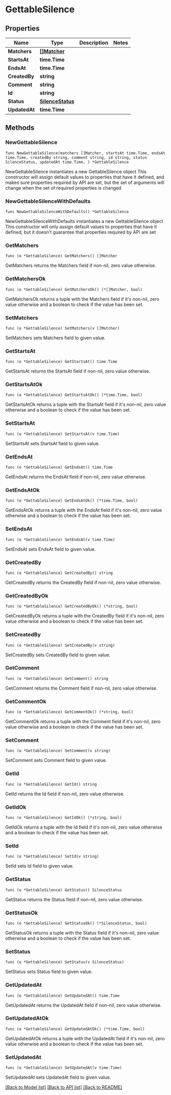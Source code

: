 # GettableSilence

## Properties

Name | Type | Description | Notes
------------ | ------------- | ------------- | -------------
**Matchers** | [**[]Matcher**](Matcher.md) |  | 
**StartsAt** | **time.Time** |  | 
**EndsAt** | **time.Time** |  | 
**CreatedBy** | **string** |  | 
**Comment** | **string** |  | 
**Id** | **string** |  | 
**Status** | [**SilenceStatus**](SilenceStatus.md) |  | 
**UpdatedAt** | **time.Time** |  | 

## Methods

### NewGettableSilence

`func NewGettableSilence(matchers []Matcher, startsAt time.Time, endsAt time.Time, createdBy string, comment string, id string, status SilenceStatus, updatedAt time.Time, ) *GettableSilence`

NewGettableSilence instantiates a new GettableSilence object
This constructor will assign default values to properties that have it defined,
and makes sure properties required by API are set, but the set of arguments
will change when the set of required properties is changed

### NewGettableSilenceWithDefaults

`func NewGettableSilenceWithDefaults() *GettableSilence`

NewGettableSilenceWithDefaults instantiates a new GettableSilence object
This constructor will only assign default values to properties that have it defined,
but it doesn't guarantee that properties required by API are set

### GetMatchers

`func (o *GettableSilence) GetMatchers() []Matcher`

GetMatchers returns the Matchers field if non-nil, zero value otherwise.

### GetMatchersOk

`func (o *GettableSilence) GetMatchersOk() (*[]Matcher, bool)`

GetMatchersOk returns a tuple with the Matchers field if it's non-nil, zero value otherwise
and a boolean to check if the value has been set.

### SetMatchers

`func (o *GettableSilence) SetMatchers(v []Matcher)`

SetMatchers sets Matchers field to given value.


### GetStartsAt

`func (o *GettableSilence) GetStartsAt() time.Time`

GetStartsAt returns the StartsAt field if non-nil, zero value otherwise.

### GetStartsAtOk

`func (o *GettableSilence) GetStartsAtOk() (*time.Time, bool)`

GetStartsAtOk returns a tuple with the StartsAt field if it's non-nil, zero value otherwise
and a boolean to check if the value has been set.

### SetStartsAt

`func (o *GettableSilence) SetStartsAt(v time.Time)`

SetStartsAt sets StartsAt field to given value.


### GetEndsAt

`func (o *GettableSilence) GetEndsAt() time.Time`

GetEndsAt returns the EndsAt field if non-nil, zero value otherwise.

### GetEndsAtOk

`func (o *GettableSilence) GetEndsAtOk() (*time.Time, bool)`

GetEndsAtOk returns a tuple with the EndsAt field if it's non-nil, zero value otherwise
and a boolean to check if the value has been set.

### SetEndsAt

`func (o *GettableSilence) SetEndsAt(v time.Time)`

SetEndsAt sets EndsAt field to given value.


### GetCreatedBy

`func (o *GettableSilence) GetCreatedBy() string`

GetCreatedBy returns the CreatedBy field if non-nil, zero value otherwise.

### GetCreatedByOk

`func (o *GettableSilence) GetCreatedByOk() (*string, bool)`

GetCreatedByOk returns a tuple with the CreatedBy field if it's non-nil, zero value otherwise
and a boolean to check if the value has been set.

### SetCreatedBy

`func (o *GettableSilence) SetCreatedBy(v string)`

SetCreatedBy sets CreatedBy field to given value.


### GetComment

`func (o *GettableSilence) GetComment() string`

GetComment returns the Comment field if non-nil, zero value otherwise.

### GetCommentOk

`func (o *GettableSilence) GetCommentOk() (*string, bool)`

GetCommentOk returns a tuple with the Comment field if it's non-nil, zero value otherwise
and a boolean to check if the value has been set.

### SetComment

`func (o *GettableSilence) SetComment(v string)`

SetComment sets Comment field to given value.


### GetId

`func (o *GettableSilence) GetId() string`

GetId returns the Id field if non-nil, zero value otherwise.

### GetIdOk

`func (o *GettableSilence) GetIdOk() (*string, bool)`

GetIdOk returns a tuple with the Id field if it's non-nil, zero value otherwise
and a boolean to check if the value has been set.

### SetId

`func (o *GettableSilence) SetId(v string)`

SetId sets Id field to given value.


### GetStatus

`func (o *GettableSilence) GetStatus() SilenceStatus`

GetStatus returns the Status field if non-nil, zero value otherwise.

### GetStatusOk

`func (o *GettableSilence) GetStatusOk() (*SilenceStatus, bool)`

GetStatusOk returns a tuple with the Status field if it's non-nil, zero value otherwise
and a boolean to check if the value has been set.

### SetStatus

`func (o *GettableSilence) SetStatus(v SilenceStatus)`

SetStatus sets Status field to given value.


### GetUpdatedAt

`func (o *GettableSilence) GetUpdatedAt() time.Time`

GetUpdatedAt returns the UpdatedAt field if non-nil, zero value otherwise.

### GetUpdatedAtOk

`func (o *GettableSilence) GetUpdatedAtOk() (*time.Time, bool)`

GetUpdatedAtOk returns a tuple with the UpdatedAt field if it's non-nil, zero value otherwise
and a boolean to check if the value has been set.

### SetUpdatedAt

`func (o *GettableSilence) SetUpdatedAt(v time.Time)`

SetUpdatedAt sets UpdatedAt field to given value.



[[Back to Model list]](../README.md#documentation-for-models) [[Back to API list]](../README.md#documentation-for-api-endpoints) [[Back to README]](../README.md)


